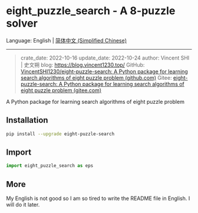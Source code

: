 # eight_puzzle_search - A 8-puzzle solver

Language: English | [简体中文 (Simplified Chinese)](./README.md)

---

> crate_date: 2022-10-16
> update_date: 2022-10-24
> author: Vincent SHI | 史文朔
> blog: https://blog.vincent1230.top/
> GitHub: [VincentSHI1230/eight-puzzle-search: A Python package for learning search algorithms of eight puzzle problem (github.com)](https://github.com/VincentSHI1230/eight-puzzle-search)
> Gitee: [eight-puzzle-search: A Python package for learning search algorithms of eight puzzle problem (gitee.com)](https://gitee.com/Vincent1230/eight-puzzle-search)

A Python package for learning search algorithms of eight puzzle problem

## Installation

```bash
pip install --upgrade eight-puzzle-search
```

## Import

```python
import eight_puzzle_search as eps
```

## More

My English is not good so I am so tired to write the README file in English. I will do it later.
